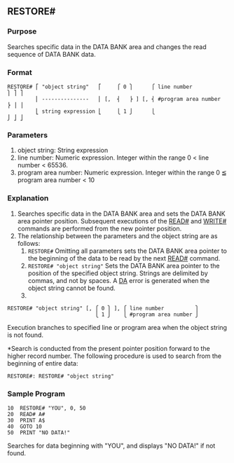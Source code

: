 ## RESTORE#

### Purpose
Searches specific data in the DATA BANK area and changes the read sequence
of DATA BANK data.

### Format
```basic
RESTORE# ⎡ "object string"   ⎡     ⎧ 0 ⎫      ⎧ line number            ⎫ ⎤ ⎤
         ⎢ ---------------   ⎢ [,  ⎨   ⎬ ] [, ⎨ #program area number   ⎬ ⎥ ⎥
         ⎣ string expression ⎣     ⎩ 1 ⎭      ⎩                        ⎭ ⎦ ⎦
```

### Parameters
1. object string: String expression
2. line number: Numeric expression. Integer within the range 0 < line number < 65536.
3. program area number: Numeric expression. Integer within the range 0 ≦ program area number < 10

### Explanation
1. Searches specific data in the DATA BANK area and sets the DATA BANK area pointer
position. Subsequent executions of the [READ#](READ_HASH.md) and [WRITE#](WRITE_HASH.md)
commands are performed from the new pointer position.
2. The relationship between the parameters and the object string are as follows:
   1. `RESTORE#`
      Omitting all parameters sets the DATA BANK area pointer to the beginning of the data to be read by the next [READ#](READ_HASH.md) command.
   2. `RESTORE# "object string"`
      Sets the DATA BANK area pointer to the position of the specified object string.
      Strings are delimited by commas, and not by spaces. A [DA](../part-12-2-error-messages.md#da-error) error is generated when the object string cannot be found.
   3. 
```basic
RESTORE# "object string" [, ⎧ 0 ⎫ ], ⎧ line number          ⎫
                            ⎩ 1 ⎭    ⎩ #program area number ⎭
```
Execution branches to specified line or program area when the object string is not found.
   
*Search is conducted from the present pointer position forward to the higher record
number. The following procedure is used to search from the beginning of entire data:

```basic
RESTORE#: RESTORE# "object string"
```

### Sample Program
```basic
10  RESTORE# "YOU", 0, 50
20  READ# A#
30  PRINT A$
40  GOTO 10
50  PRINT "NO DATA!"
```

Searches for data beginning with "YOU", and displays "NO DATA!" if not found.

